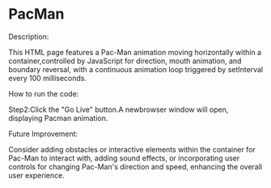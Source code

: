 # PacMan

Description:

This HTML page features a Pac-Man animation moving horizontally within a container,controlled by JavaScript for
direction, mouth animation, and boundary reversal, with a continuous animation loop triggered by setInterval every
100 milliseconds.

How to run the code:

Step2:Click the "Go Live" button.A newbrowser window will open, displaying Pacman animation.

Future Improvement:

Consider adding obstacles or interactive elements within the container for Pac-Man to interact with, adding sound
effects, or incorporating user controls for changing Pac-Man's direction and speed, enhancing the overall user
experience.
